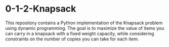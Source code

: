 # 0-1-2-Knapsack
This repository contains a Python implementation of the Knapsack problem using dynamic programming. The goal is to maximize the value of items you can carry in a knapsack with a fixed weight capacity, while considering constraints on the number of copies you can take for each item.
